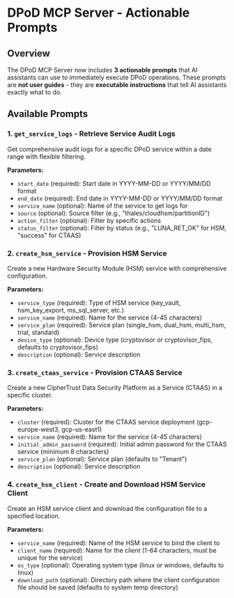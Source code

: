 # DPoD MCP Server - Actionable Prompts

## Overview

The DPoD MCP Server now includes **3 actionable prompts** that AI assistants can use to immediately execute DPoD operations. These prompts are **not user guides** - they are **executable instructions** that tell AI assistants exactly what to do.

## Available Prompts

### 1. `get_service_logs` - Retrieve Service Audit Logs
Get comprehensive audit logs for a specific DPoD service within a date range with flexible filtering.

**Parameters:**
- `start_date` (required): Start date in YYYY-MM-DD or YYYY/MM/DD format
- `end_date` (required): End date in YYYY-MM-DD or YYYY/MM/DD format
- `service_name` (optional): Name of the service to get logs for
- `source` (optional): Source filter (e.g., "thales/cloudhsm/partitionID")
- `action_filter` (optional): Filter by specific actions
- `status_filter` (optional): Filter by status (e.g., "LUNA_RET_OK" for HSM, "success" for CTAAS)

### 2. `create_hsm_service` - Provision HSM Service
Create a new Hardware Security Module (HSM) service with comprehensive configuration.

**Parameters:**
- `service_type` (required): Type of HSM service (key_vault, hsm_key_export, ms_sql_server, etc.)
- `service_name` (required): Name for the service (4-45 characters)
- `service_plan` (required): Service plan (single_hsm, dual_hsm, multi_hsm, trial, standard)
- `device_type` (optional): Device type (cryptovisor or cryptovisor_fips, defaults to cryptovisor_fips)
- `description` (optional): Service description

### 3. `create_ctaas_service` - Provision CTAAS Service
Create a new CipherTrust Data Security Platform as a Service (CTAAS) in a specific cluster.

**Parameters:**
- `cluster` (required): Cluster for the CTAAS service deployment (gcp-europe-west3, gcp-us-east1)
- `service_name` (required): Name for the service (4-45 characters)
- `initial_admin_password` (required): Initial admin password for the CTAAS service (minimum 8 characters)
- `service_plan` (optional): Service plan (defaults to "Tenant")
- `description` (optional): Service description

### 4. `create_hsm_client` - Create and Download HSM Service Client
Create an HSM service client and download the configuration file to a specified location.

**Parameters:**
- `service_name` (required): Name of the HSM service to bind the client to
- `client_name` (required): Name for the client (1-64 characters, must be unique for the service)
- `os_type` (optional): Operating system type (linux or windows, defaults to linux)
- `download_path` (optional): Directory path where the client configuration file should be saved (defaults to system temp directory)